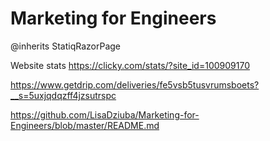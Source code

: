 # Marketing for Engineers

@inherits StatiqRazorPage<IDocument>

Website stats https://clicky.com/stats/?site_id=100909170

https://www.getdrip.com/deliveries/fe5vsb5tusvrumsboets?__s=5uxjqdqzff4jzsutrspc

https://github.com/LisaDziuba/Marketing-for-Engineers/blob/master/README.md
